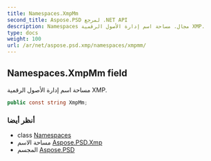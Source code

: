 ```yaml
---
title: Namespaces.XmpMm
second_title: Aspose.PSD لمرجع .NET API
description: Namespaces مجال. مساحة اسم إدارة الأصول الرقمية XMP.
type: docs
weight: 100
url: /ar/net/aspose.psd.xmp/namespaces/xmpmm/
---
```

## Namespaces.XmpMm field

مساحة اسم إدارة الأصول الرقمية XMP.

```csharp
public const string XmpMm;
```

### أنظر أيضا

* class [Namespaces](../)
* مساحة الاسم [Aspose.PSD.Xmp](../../namespaces/)
* المجسم [Aspose.PSD](../../../)


